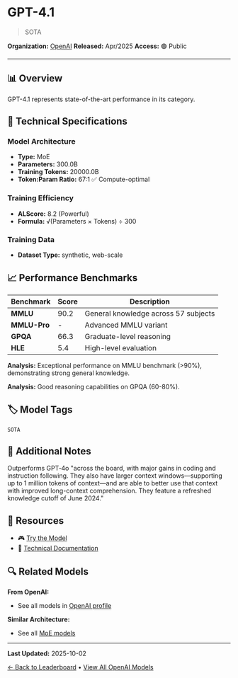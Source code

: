 # GPT-4.1

> SOTA

**Organization:** [OpenAI](../../labs/openai.md)
**Released:** Apr/2025
**Access:** 🟢 Public

---

## 📊 Overview

GPT-4.1 represents state-of-the-art performance in its category.

## 🔧 Technical Specifications

### Model Architecture
- **Type:** MoE
- **Parameters:** 300.0B
- **Training Tokens:** 20000.0B
- **Token:Param Ratio:** 67:1 ✅ Compute-optimal

### Training Efficiency
- **ALScore:** 8.2 (Powerful)
- **Formula:** √(Parameters × Tokens) ÷ 300

### Training Data
- **Dataset Type:** synthetic, web-scale

## 📈 Performance Benchmarks

| Benchmark | Score | Description |
|-----------|-------|-------------|
| **MMLU** | 90.2 | General knowledge across 57 subjects |
| **MMLU-Pro** | - | Advanced MMLU variant |
| **GPQA** | 66.3 | Graduate-level reasoning |
| **HLE** | 5.4 | High-level evaluation |

**Analysis:** Exceptional performance on MMLU benchmark (>90%), demonstrating strong general knowledge.

**Analysis:** Good reasoning capabilities on GPQA (60-80%).

## 🏷️ Model Tags

`SOTA`

## 📝 Additional Notes

Outperforms GPT‑4o "across the board, with major gains in coding and instruction following. They also have larger context windows—supporting up to 1 million tokens of context—and are able to better use that context with improved long-context comprehension. They feature a refreshed knowledge cutoff of June 2024."

## 🔗 Resources

- 🎮 [Try the Model](https://platform.openai.com/playground/p/HqaxY9MEZ8Ta0zFbzfASn5bJ?mode=chat)
- 📄 [Technical Documentation](https://openai.com/index/gpt-4-1/)

## 🔍 Related Models

**From OpenAI:**
- See all models in [OpenAI profile](../../labs/openai.md)

**Similar Architecture:**
- See all [MoE models](../../architectures/moe.md)

---

**Last Updated:** 2025-10-02

[← Back to Leaderboard](../../README.md) • [View All OpenAI Models](../../labs/openai.md)
